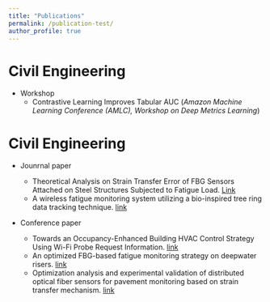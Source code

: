 ```yaml
---
title: "Publications"
permalink: /publication-test/
author_profile: true
---
```


Civil Engineering  
======
* Workshop 
  * Contrastive Learning Improves Tabular AUC (*Amazon Machine Learning Conference (AMLC), Workshop on Deep Metrics Learning*)

Civil Engineering  
======

* Jounrnal paper
  * Theoretical Analysis on Strain Transfer Error of FBG Sensors Attached on Steel Structures Subjected to Fatigue Load. [Link](https://onlinelibrary.wiley.com/doi/pdf/10.1111/str.12195)
  * A wireless fatigue monitoring system utilizing a bio-inspired tree ring data tracking technique. [link](https://www.mdpi.com/1424-8220/14/3/4364/htm)
  
* Conference paper
  * Towards an Occupancy-Enhanced Building HVAC Control Strategy Using Wi-Fi Probe Request Information. [link](https://ascelibrary.org/doi/abs/10.1061/9780784480847.003)
  * An optimized FBG-based fatigue monitoring strategy on deepwater risers.  [link](https://www.spiedigitallibrary.org/conference-proceedings-of-spie/9276/927620/An-optimized-FBG-based-fatigue-monitoring-strategy-on-deepwater-risers/10.1117/12.2072847.full?SSO=1)
  * Optimization analysis and experimental validation of distributed optical fiber sensors for pavement monitoring based on strain transfer mechanism. [link](https://www.researchgate.net/publication/309282249_Optimization_analysis_and_experimental_validation_of_distributed_optical_fiber_sensors_for_pavement_monitoring_based_on_strain_transfer_mechanism)


